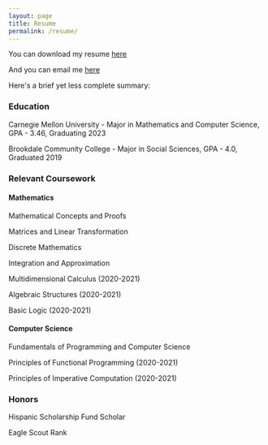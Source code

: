 ```yaml
---
layout: page
title: Resume
permalink: /resume/
---
```

You can download my resume [here](https://drive.google.com/file/d/1QZXZvKlewTnLr9TTFdg_zNgqtDQtn-W8/view?usp=sharing)

And you can email me [here](mailto:gbeitler@andrew.cmu.edu)


Here's a brief yet less complete summary:
### Education

Carnegie Mellon University - Major in Mathematics and Computer Science, GPA - 3.46, Graduating 2023

Brookdale Community College - Major in Social Sciences, GPA - 4.0, Graduated 2019

### Relevant Coursework

#### Mathematics
Mathematical Concepts and Proofs

Matrices and Linear Transformation

Discrete Mathematics

Integration and Approximation

Multidimensional Calculus (2020-2021)

Algebraic Structures (2020-2021)

Basic Logic (2020-2021)

#### Computer Science
Fundamentals of Programming and Computer Science

Principles of Functional Programming (2020-2021)

Principles of Imperative Computation (2020-2021)

### Honors

Hispanic Scholarship Fund Scholar

Eagle Scout Rank
